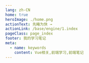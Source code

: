 ```yaml
---
lang: zh-CN
home: true
heroImage: ./home.png
actionText: 先睹为快 →
actionLink: /base/engine/1.index
pageClass: page_index
footer: 我的学习笔记
meta:
  - name: keywords
    content: Vue相关,前端学习,前端笔记
---
```


<template>
  <div class="cont">
    <div id="large-header" class="large-header"></div>
    <div class="features">
      <div class="feature">
        <h2><a href="/web-openlayers/base/engine/1.index.html">基础知识</a></h2> 
        <p>掌握openlayers基础知识，能通过基础类实现简单的应用场景，通过扩展类实现比较复杂的需求，通过对图层和数据源的深入认识理解全面理解openlayers</p>
      </div>
      <div class="feature">
        <h2><a href="/web-openlayers/base/project/1.index.html">高级知识</a></h2> 
        <p>掌握开发高精度地图需要的基本知识，对相关后端的了解，封装地图相关的代码</p>
      </div>
      <div class="feature">
        <h2><a href="/web-openlayers/base/vue2.x/1.index.html">openlayers源码</a></h2> 
        <p>掌握openlayers源码，能从源码方面解决地图方面的难点</p>
      </div>
      <div class="feature">
        <h2><a href="https://cn.vuejs.org">openlayers资料</a></h2> 
        <p>主要介绍一些openlayers额外相关的资料、相关的书籍对openlayers相关知识进行一些补充</p>
      </div>
    </div>
  </div>
</template>
